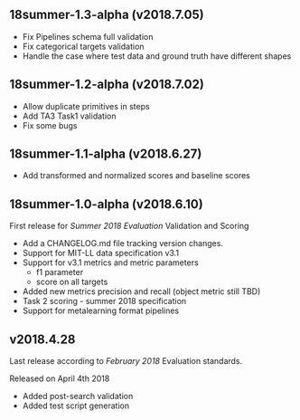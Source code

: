 ## 18summer-1.3-alpha  (v2018.7.05)

* Fix Pipelines schema full validation
* Fix categorical targets validation
* Handle the case where test data and ground truth have different shapes


## 18summer-1.2-alpha  (v2018.7.02)

* Allow duplicate primitives in steps
* Add TA3 Task1 validation
* Fix some bugs

## 18summer-1.1-alpha  (v2018.6.27)

* Add transformed and normalized scores and baseline scores


## 18summer-1.0-alpha  (v2018.6.10)
First release for *Summer 2018 Evaluation* Validation and Scoring

* Add a CHANGELOG.md file tracking version changes.
* Support for MIT-LL data specification v3.1
* Support for v3.1 metrics and metric parameters
  * f1 parameter
  * score on all targets
* Added new metrics precision and recall (object metric still TBD)
* Task 2 scoring - summer 2018 specification
* Support for metalearning format pipelines


## v2018.4.28
Last release according to *February 2018* Evaluation standards.

Released on April 4th 2018

* Added post-search validation
* Added test script generation
